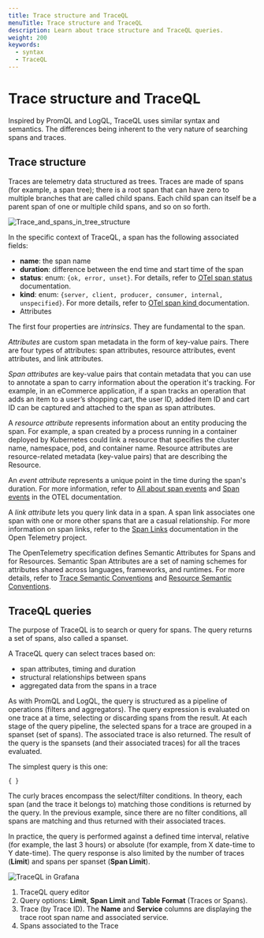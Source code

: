 ```yaml
---
title: Trace structure and TraceQL
menuTitle: Trace structure and TraceQL
description: Learn about trace structure and TraceQL queries.
weight: 200
keywords:
  - syntax
  - TraceQL
---
```


# Trace structure and TraceQL

Inspired by PromQL and LogQL, TraceQL uses similar syntax and semantics.
The differences being inherent to the very nature of searching spans and traces.

## Trace structure

Traces are telemetry data structured as trees.
Traces are made of spans (for example, a span tree); there is a root span that can have zero to multiple branches that are called child spans.
Each child span can itself be a parent span of one or multiple child spans, and so on so forth.

![Trace_and_spans_in_tree_structure](/media/docs/tempo/traceql/trace-tree-structures-and-spans.png)

In the specific context of TraceQL, a span has the following associated fields:

- **name**: the span name
- **duration**: difference between the end time and start time of the span
- **status**: enum: `{ok, error, unset}`. For details, refer to [OTel span status](https://opentelemetry.io/docs/concepts/signals/traces/#span-status) documentation.
- **kind**: enum: `{server, client, producer, consumer, internal, unspecified}`. For more details, refer to [OTel span kind ](https://opentelemetry.io/docs/concepts/signals/traces/#span-kind) documentation.
- Attributes

The first four properties are *intrinsics*.
They are fundamental to the span.

*Attributes* are custom span metadata in the form of key-value pairs.
There are four types of attributes: span attributes, resource attributes, event attributes, and link attributes.

*Span attributes* are key-value pairs that contain metadata that you can use to annotate a span to carry information about the operation it's tracking.
For example, in an eCommerce application, if a span tracks an operation that adds an item to a user’s shopping cart, the user ID, added item ID and cart ID can be captured and attached to the span as span attributes.

A *resource attribute* represents information about an entity producing the span.
For example, a span created by a process running in a container deployed by Kubernetes could link a resource that specifies the cluster name, namespace, pod, and container name.
Resource attributes are resource-related metadata (key-value pairs) that are describing the Resource.

An *event attribute* represents a unique point in the time during the span's duration. For more information, refer to [All about span events](https://grafana.com/blog/2024/08/15/all-about-span-events-what-they-are-and-how-to-query-them/#how-to-query-span-events-with-traceql) and [Span events](https://opentelemetry.io/docs/concepts/signals/traces/#span-events) in the OTEL documentation.

A *link attribute* lets you query link data in a span.
A span link associates one span with one or more other spans that are a casual relationship. For more information on span links, refer to the [Span Links](https://opentelemetry.io/docs/concepts/signals/traces/#span-links) documentation in the Open Telemetry project.

The OpenTelemetry specification defines Semantic Attributes for Spans and for Resources.
Semantic Span Attributes are a set of naming schemes for attributes shared across languages, frameworks, and runtimes.
For more details, refer to [Trace Semantic Conventions](https://opentelemetry.io/docs/specs/semconv/general/trace/) and [Resource Semantic Conventions](https://opentelemetry.io/docs/specs/semconv/resource/).

## TraceQL queries

The purpose of TraceQL is to search or query for spans.
The query returns a set of spans, also called a spanset.

A TraceQL query can select traces based on:

- span attributes, timing and duration
- structural relationships between spans
- aggregated data from the spans in a trace

As with PromQL and LogQL, the query is structured as a pipeline of operations (filters and aggregators).
The query expression is evaluated on one trace at a time, selecting or discarding spans from the result.
At each stage of the query pipeline, the selected spans for a trace are grouped in a spanset (set of spans).
The associated trace is also returned. The result of the query is the spansets (and their associated traces) for all the traces evaluated.

The simplest query is this one:

```
{ }
```

The curly braces encompass the select/filter conditions.
In theory, each span (and the trace it belongs to) matching those conditions is returned by the query.
In the previous example, since there are no filter conditions, all spans are matching and thus returned with their associated traces.

In practice, the query is performed against a defined time interval, relative (for example, the last 3 hours) or absolute (for example, from X date-time to Y date-time).
The query response is also limited by the number of traces (**Limit**) and spans per spanset (**Span Limit**).

![TraceQL in Grafana](/media/docs/tempo/traceql/TraceQL-in-Grafana.png)

1. TraceQL query editor
2. Query options: **Limit**, **Span Limit** and **Table Format** (Traces or Spans).
3. Trace (by Trace ID). The **Name** and **Service** columns are displaying the trace root span name and associated service.
4. Spans associated to the Trace
